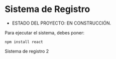 <h1> Sistema de Registro </h1>

- ESTADO DEL PROYECTO: EN CONSTRUCCIÓN.

Para ejecutar el sistema, debes poner: 

``` npm install react ```

Sistema de registro 2
